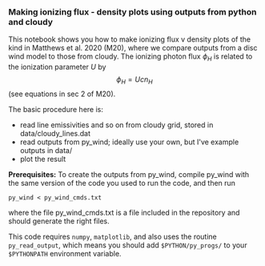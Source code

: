 ### Making ionizing flux - density plots using outputs from python and cloudy 
This notebook shows you how to make ionizing flux v density plots of the kind in Matthews et al. 2020 (M20), where we compare outputs from a disc wind model to those from cloudy. The ionizing photon flux $\phi_H$ is related to the ionization parameter $U$ by 
$$\phi_H = U c n_H $$
(see equations in sec 2 of M20). 

The basic procedure here is:
* read line emissivities and so on from cloudy grid, stored in data/cloudy_lines.dat
* read outputs from py_wind; ideally use your own, but I've example outputs in data/
* plot the result

**Prerequisites:**
To create the outputs from py_wind, compile py_wind with the same version of the code you used to run the code, and then run 

    py_wind < py_wind_cmds.txt
    
where the file py_wind_cmds.txt is a file included in the repository and should generate the right files. 

This code requires ```numpy```, ```matplotlib```, and also uses the routine ```py_read_output```, which means you should add ```$PYTHON/py_progs/``` to your ```$PYTHONPATH``` environment variable.
